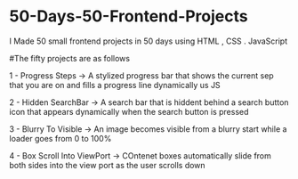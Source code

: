 # 50-Days-50-Frontend-Projects
I Made 50 small frontend projects in 50 days using HTML , CSS . JavaScript



#The fifty projects are as follows

1 - Progress Steps  -> A stylized progress bar that shows the current sep that you are on and fills a progress line dynamically us JS


2 - Hidden SearchBar -> A search bar that is hiddent behind a search button icon that appears dynamically when the search button is pressed


3 - Blurry To Visible -> An image becomes visible from a blurry start while a loader goes from 0 to 100%

4 - Box Scroll Into ViewPort -> COntenet boxes automatically slide from both sides into the view port as the user scrolls down

